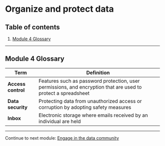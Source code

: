 # Organize and protect data

## Table of contents

1. [Module 4 Glossary](#module-4-glossary)

---

## Module 4 Glossary

| Term | Definition |
| --- | --- |
| **Access control** | Features such as password protection, user permissions, and encryption that are used to protect a spreadsheet |
| **Data security** | Protecting data from unauthorized access or corruption by adopting safety measures |
| **Inbox** | Electronic storage where emails received by an individual are held |

---

Continue to next module: [Engage in the data community](/3-Prepare-Data-for-Exploration/5-Engage-data-community.md)
